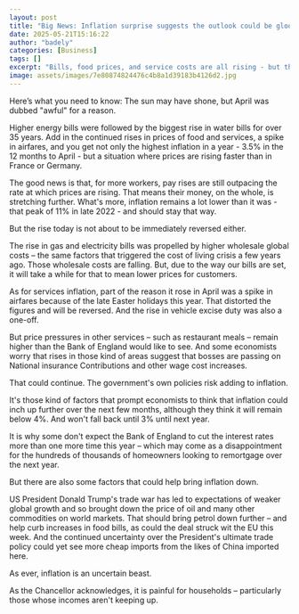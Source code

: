 ```yaml
---
layout: post
title: "Big News: Inflation surprise suggests the outlook could be gloomier than we thought"
date: 2025-05-21T15:16:22
author: "badely"
categories: [Business]
tags: []
excerpt: "Bills, food prices, and service costs are all rising - but there is some good news"
image: assets/images/7e80874824476c4b8a1d39183b4126d2.jpg
---
```


Here’s what you need to know: The sun may have shone, but April was dubbed "awful" for a reason. 

Higher energy bills were followed by the biggest rise in water bills for over 35 years. Add in the continued rises in prices of food and services, a spike in airfares, and you get not only the highest inflation in a year - 3.5% in the 12 months to April - but a situation where prices are rising faster than in France or Germany.

The good news is that, for more workers, pay rises are still outpacing the rate at which prices are rising. That means their money, on the whole, is stretching further. What's more, inflation remains a lot lower than it was - that peak of 11% in late 2022 - and should stay that way.

But the rise today is not about to be immediately reversed either.

The rise in gas and electricity bills was propelled by higher wholesale global costs – the same factors that triggered the cost of living crisis a few years ago. Those wholesale costs are falling. But, due to the way our bills are set, it will take a while for that to mean lower prices for customers.

As for services inflation, part of the reason it rose in April was a spike in airfares because of the late Easter holidays this year. That distorted the figures and will be reversed. And the rise in vehicle excise duty was also a one-off.

But price pressures in other services – such as restaurant meals – remain higher than the Bank of England would like to see. And some economists worry that rises in those kind of areas suggest that bosses are passing on National insurance Contributions and other wage cost increases. 

That could continue. The government's own policies risk adding to inflation.

It's those kind of factors that prompt economists to think that inflation could inch up further over the next few months, although they think it will remain below 4%. And won't fall back until 3% until next year. 

It is why some  don't expect the Bank of England to cut the interest rates more than one more time this year – which may come as a disappointment for the hundreds of thousands of homeowners looking to remortgage over the next year.

But there are also some factors that could help bring inflation down. 

US President Donald Trump's trade war has led to expectations of weaker global growth and so brought down the price of oil and many other commodities on world markets. That should bring petrol down further – and help curb increases in food bills, as could the deal struck wit the EU this week. And the continued uncertainty over the President's ultimate trade policy could yet see more cheap imports from the likes of China imported here.

As ever, inflation is an uncertain beast.

As the Chancellor acknowledges, it is painful for households – particularly those whose incomes aren't keeping up. 

